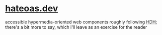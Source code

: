 # [hateoas.dev](https://hateoas.dev)

accessible hypermedia-oriented web components roughly following [HDH](https://dev.to/dualyticalchemy/introducing-domain-driven-hypermedia-oriented-design-dhd-2jfg); there's a bit more to say, which i'll leave as an exercise for the reader

